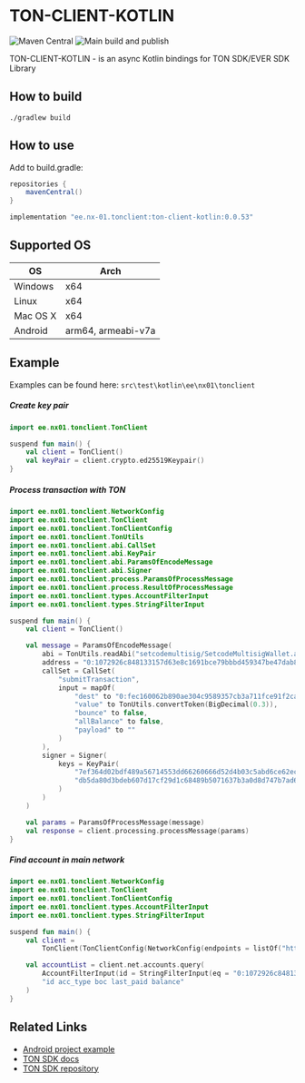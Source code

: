 # TON-CLIENT-KOTLIN

![Maven Central](https://img.shields.io/maven-central/v/ee.nx-01.tonclient/ton-client-kotlin)
![Main build and publish](https://github.com/mdorofeev/ton-client-kotlin/workflows/Main%20build%20and%20publish/badge.svg)

TON-CLIENT-KOTLIN - is an async Kotlin bindings for TON SDK/EVER SDK Library 

## How to build

    ./gradlew build

## How to use

Add to build.gradle:

```groovy
repositories {
    mavenCentral()
}
```

```groovy
implementation "ee.nx-01.tonclient:ton-client-kotlin:0.0.53"
```

## Supported OS 

| OS       | Arch               |
|----------|--------------------|
| Windows  | x64                |
| Linux    | x64                |
| Mac OS X | x64                |
| Android  | arm64, armeabi-v7a |

## Example

Examples can be found here: `src\test\kotlin\ee\nx01\tonclient`

##### Create key pair
```kotlin
import ee.nx01.tonclient.TonClient

suspend fun main() {
    val client = TonClient()
    val keyPair = client.crypto.ed25519Keypair()
}
```
##### Process transaction with TON

```kotlin
import ee.nx01.tonclient.NetworkConfig
import ee.nx01.tonclient.TonClient
import ee.nx01.tonclient.TonClientConfig
import ee.nx01.tonclient.TonUtils
import ee.nx01.tonclient.abi.CallSet
import ee.nx01.tonclient.abi.KeyPair
import ee.nx01.tonclient.abi.ParamsOfEncodeMessage
import ee.nx01.tonclient.abi.Signer
import ee.nx01.tonclient.process.ParamsOfProcessMessage
import ee.nx01.tonclient.process.ResultOfProcessMessage
import ee.nx01.tonclient.types.AccountFilterInput
import ee.nx01.tonclient.types.StringFilterInput

suspend fun main() {
    val client = TonClient()

    val message = ParamsOfEncodeMessage(
        abi = TonUtils.readAbi("setcodemultisig/SetcodeMultisigWallet.abi.json"),
        address = "0:1072926c848133157d63e8c1691bce79bbbd459347be47dab85536903894aeb3",
        callSet = CallSet(
            "submitTransaction",
            input = mapOf(
                "dest" to "0:fec160062b890ae304c9589357cb3a711fce91f2ca0d03852668de01a507671c",
                "value" to TonUtils.convertToken(BigDecimal(0.3)),
                "bounce" to false,
                "allBalance" to false,
                "payload" to ""
            )
        ),
        signer = Signer(
            keys = KeyPair(
                "7ef364d02bdf489a56714553dd66260666d52d4b03c5abd6ce62ec7ffbc0a2ca",
                "db5da80d3bdeb607d17cf29d1c68489b5071637b3a0d8d747b7ad6ce7e89e5c0"
            )
        )
    )

    val params = ParamsOfProcessMessage(message)
    val response = client.processing.processMessage(params)
}
```

##### Find account in main network

```kotlin
import ee.nx01.tonclient.NetworkConfig
import ee.nx01.tonclient.TonClient
import ee.nx01.tonclient.TonClientConfig
import ee.nx01.tonclient.types.AccountFilterInput
import ee.nx01.tonclient.types.StringFilterInput

suspend fun main() {
    val client =
        TonClient(TonClientConfig(NetworkConfig(endpoints = listOf("https://mainnet.evercloud.dev/replace_me/graphql"))))

    val accountList = client.net.accounts.query(
        AccountFilterInput(id = StringFilterInput(eq = "0:1072926c848133157d63e8c1691bce79bbbd459347be47dab85536903894aeb3")),
        "id acc_type boc last_paid balance"
    )
}
```

## Related Links
- [Android project example](https://github.com/mdorofeev/ton-client-kotlin-android-example)
- [TON SDK docs](https://github.com/tonlabs/ever-sdk/blob/master/docs/reference/types-and-methods/modules.md)
- [TON SDK repository](https://github.com/tonlabs/ever-sdk)

